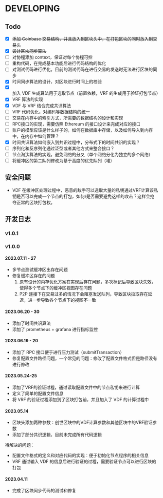 # DEVELOPING

## Todo

- [x] <del>添加 Coinbase 交易结构，并且放入到区块头中，在打包区块的同时放入到交易头<del>
- [x] <del>设计区块同步算法</del>
- [ ] 对协程添加 context，保证对每个协程可控
- [ ] 重构代码，在完成基本功能后进行代码结构的优化
- [ ] 对测试代码进行优化，目前的测试代码在进行交易的发送时无法进行区块的同步
- [x] 时间同步算法的设计，对区块进行时间上的校验
- [x] 加入 VDF 生成算法用于选取节点（前置依赖，VRF 的生成用于验证打包节点）
- [x] VRF 算法的实现
- [x] VDF 与 VRF 结合完成共识算法
- [ ] VRF 代码优化，对编码等数据结构的统一
- [ ] 交易在内存中的索引方式，所需要的数据结构的设计和实现
- [ ] RPC接口的实现，需要仿照 Ethereum 的接口设计来完成对应的接口
- [ ] 账户的模型应该是什么样子的，如何在数据库中存储，以及如何导入到内存中，在内存中如何管理？
- [x] 时间共识算法如何嵌入到共识过程中，分布式下的时间共识的实现？
- [ ] 序列化和反序列化通过泛型或者其他方式来整合接口？
- [ ] 节点淘汰算法的实现，避免网络的分叉（单个网络分化为独立的多个网络）
- [ ] 将缓冲区的第二队列修改为基于高度的优先队列（堆）

## 安全问题

* VDF 在缓冲区处理过程中，恶意的敌手可以选取大量的私钥通过VRF计算该私钥是否可以完成一个节点的打包，如何/是否需要避免这样的攻击？这样会抢夺正常的区块打包权。

## 开发日志

### v1.0.1



### v1.0.0

#### 2023.07.11 - 27

* 多节点测试缓冲区出存在问题
* 修复缓冲区存在的问题
  1. 原有设计的内存优化方案在实现后存在问题，多次标记后导致区块失效，使得多个节点下的缓冲区视图存在问题
  2. P2P 连接下在交易过多的情况下会阻塞发送队列，导致区块拉取存在延迟，进一步导致各个节点下的视图不一致

#### 2023.06.20 - 30

* 添加了时间共识算法
* 添加了 prometheus + grafana 进行指标监控

#### 2023.06.19 - 20

* 添加了 RPC 接口便于进行压力测试（submitTransaction）
* 修复配置文件路径问题，一个常见的问题：修改了配置文件格式但是路径没有进行修改

#### 2023.05.24-25

* 添加了VRF的验证过程，通过读取配置文件中的节点私钥来进行计算
* 定义了简单的配置文件信息
* 将 VRF 的验证过程添加到了区块打包前，并且加入了 VDF 的计算过程中

#### 2023.05.14

* 区块头添加两种参数：创世区块中的VDF计算参数和其他区块中的VRF验证参数
* 添加了部分共识逻辑，目前未完成所有代码逻辑

待解决的问题：
* 配置文件格式的定义和对应代码的实现：便于初始化节点程序的相关信息
* VRF 通过输入 VDF 的信息后进行验证的过程，需要验证节点可以进行区块的打包

#### 2023.04.11 

* 完成了区块同步代码的测试和修复